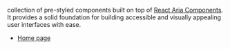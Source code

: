 collection of pre-styled components built on top of [React Aria Components](https://react-spectrum.adobe.com/react-aria/index.html). It provides a solid foundation for building accessible and visually appealing user interfaces with ease.

- [Home page](https://shim.kkga.me)
